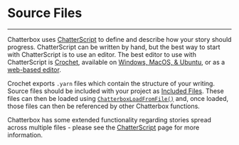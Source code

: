 # Source Files

---

Chatterbox uses [ChatterScript](concept-chatterscript) to define and describe how your story should progress. ChatterScript can be written by hand, but the best way to start with ChatterScript is to use an editor. The best editor to use with ChatterScript is [Crochet](https://github.com/FaultyFunctions/Crochet), available on [Windows, MacOS, & Ubuntu](https://github.com/FaultyFunctions/Crochet/releases), or as a [web-based editor](https://faultyfunctions.github.io/Crochet/).

Crochet exports `.yarn` files which contain the structure of your writing. Source files should be included with your project as [Included Files](https://manual.yoyogames.com/Settings/Included_Files.htm). These files can then be loaded using [`ChatterboxLoadFromFile()`](reference-configuration#chatterboxloadfromfilefilename-aliasname) and, once loaded, those files can then be referenced by other Chatterbox functions.

Chatterbox has some extended functionality regarding stories spread across multiple files - please see the [ChatterScript](concept-chatterscript#links-between-nodes) page for more information.
